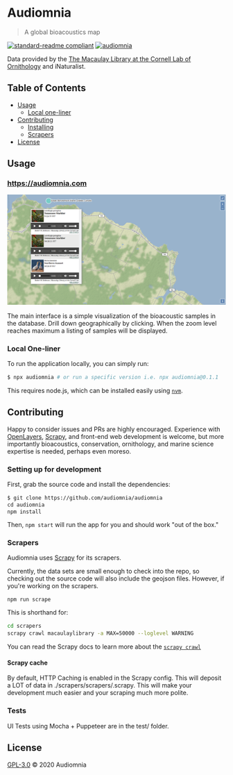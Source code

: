 # Audiomnia
> A global bioacoustics map

[![standard-readme compliant](https://img.shields.io/badge/standard--readme-OK-green.svg?style=flat-square)](https://github.com/RichardLitt/standard-readme)
[![audiomnia](https://circleci.com/gh/audiomnia/audiomnia.svg?style=svg)](https://app.circleci.com/pipelines/github/audiomnia/audiomnia?branch=master)

Data provided by the
[The Macaulay Library at the Cornell Lab of Ornithology](https://macaulaylibrary.org/)
and iNaturalist.

## Table of Contents

- [Usage](#usage)
    - [Local one-liner](#local-one-liner)
- [Contributing](#contributing)
    - [Installing](#install)
    - [Scrapers](#scrapers)
- [License](#license)

## Usage

### https://audiomnia.com

![Screenshot 1](./img/screenshot1.png)

The main interface is a simple visualization of the bioacoustic samples
in the database. Drill down geographically by clicking. When the
zoom level reaches maximum a listing of samples will be displayed.

### Local One-liner

To run the application locally, you can simply run:

```bash
$ npx audiomnia # or run a specific version i.e. npx audiomnia@0.1.1
```

This requires node.js, which can be installed easily using [`nvm`](https://nvm.sh).

## Contributing

Happy to consider issues and PRs are highly encouraged. Experience
with [OpenLayers](https://openlayers.org/), [Scrapy](https://scrapy.org),
and front-end web development is welcome, but more importantly
bioacoustics, conservation, ornithology, and marine science expertise
is needed, perhaps even moreso.

### Setting up for development

First, grab the source code and install the dependencies:

```
$ git clone https://github.com/audiomnia/audiomnia
cd audiomnia
npm install
```

Then, `npm start` will run the app for you and should work
"out of the box."

### Scrapers

Audiomnia uses [Scrapy](https://scrapy.org) for its scrapers.

Currently, the data sets are small enough to check into the repo,
so checking out the source code will also include the geojson
files. However, if you're working on the scrapers.

```
npm run scrape
```

This is shorthand for:

```bash
cd scrapers
scrapy crawl macaulaylibrary -a MAX=50000 --loglevel WARNING
```

You can read the Scrapy docs to learn more about the [`scrapy crawl`](https://docs.scrapy.org/en/latest/topics/commands.html#crawl)

#### Scrapy cache

By default, HTTP Caching is enabled in the Scrapy config. This will deposit a LOT
of data in ./scrapers/scrapers/.scrapy. This will make your development much easier
and your scraping much more polite.

### Tests

UI Tests using Mocha + Puppeteer are in the test/ folder.

## License

[GPL-3.0](./LICENSE.md) © 2020 Audiomnia
